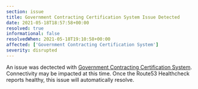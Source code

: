 ```yaml
---
section: issue
title: Government Contracting Certification System Issue Detected
date: 2021-05-18T18:57:58+00:00
resolved: true
informational: false
resolvedWhen: 2021-05-18T19:10:58+00:00
affected: ['Government Contracting Certification System']
severity: disrupted
---
```

An issue was dectected with [Government Contracting Certification System](https://certify.sba.gov).  Connectivity may be impacted at this time.  Once the Route53 Healthcheck reports healthy, this issue will automatically resolve.
